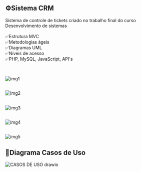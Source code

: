 ## ⚙️Sistema CRM 
Sistema de controle de tickets criado no trabalho final do curso Desenvolvimento de sistemas
<br> <br>
✅Estrutura MVC <br>
✅Metodologias ágeis <br>
✅Diagramas UML <br>
✅Níveis de acesso <br>
✅PHP, MySQL, JavaScript, API's

<br>

![img1](https://user-images.githubusercontent.com/109548564/235265237-81bacadc-e804-46f9-82c9-1b371b05271e.PNG)
##
![img2](https://user-images.githubusercontent.com/109548564/235265242-1a777526-29fb-4b55-8013-323287104d05.PNG)
##
![img3](https://user-images.githubusercontent.com/109548564/235265243-ee8a932f-856e-4ad2-9a53-3e2fd6b29e33.PNG)
##
![img4](https://user-images.githubusercontent.com/109548564/235265245-e23ba0e5-9fd2-4ba7-92ac-676cfb589f8d.PNG)
##
![img5](https://user-images.githubusercontent.com/109548564/235265246-ea145fa4-f212-4e58-a03b-603b377185ae.PNG)
## 📄Diagrama Casos de Uso 
![CASOS DE USO drawio](https://user-images.githubusercontent.com/109548564/235265863-bf8adddf-6891-4032-8a5a-499c820b3e32.png)

